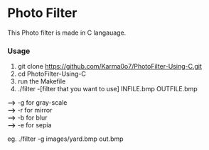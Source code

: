 # Photo Filter

This Photo filter is made in C langauage.

### Usage
1. git clone https://github.com/Karma0o7/PhotoFilter-Using-C.git
2. cd PhotoFilter-Using-C
3. run the Makefile
4. ./filter -[filter that you want to use] INFILE.bmp OUTFILE.bmp

<b>--></b> -g for gray-scale <br>
<b>--></b> -r for mirror <br>
<b>--></b> -b for blur <br>
<b>--></b> -e for sepia <br>

eg. ./filter -g images/yard.bmp out.bmp
